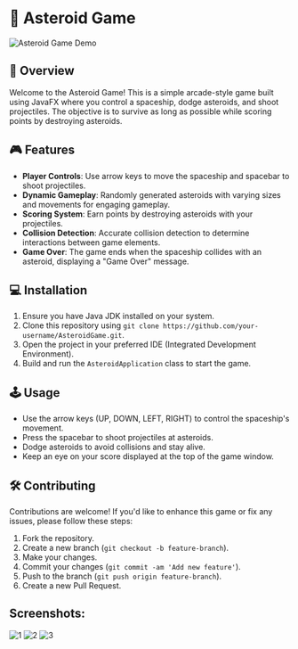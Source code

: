 # 🚀 Asteroid Game

![Asteroid Game Demo](demo.gif)

## 🌌 Overview

Welcome to the Asteroid Game! This is a simple arcade-style game built using JavaFX where you control a spaceship, dodge asteroids, and shoot projectiles. The objective is to survive as long as possible while scoring points by destroying asteroids.

## 🎮 Features

- **Player Controls**: Use arrow keys to move the spaceship and spacebar to shoot projectiles.
- **Dynamic Gameplay**: Randomly generated asteroids with varying sizes and movements for engaging gameplay.
- **Scoring System**: Earn points by destroying asteroids with your projectiles.
- **Collision Detection**: Accurate collision detection to determine interactions between game elements.
- **Game Over**: The game ends when the spaceship collides with an asteroid, displaying a "Game Over" message.

## 💻 Installation

1. Ensure you have Java JDK installed on your system.
2. Clone this repository using `git clone https://github.com/your-username/AsteroidGame.git`.
3. Open the project in your preferred IDE (Integrated Development Environment).
4. Build and run the `AsteroidApplication` class to start the game.

## 🕹️ Usage

- Use the arrow keys (UP, DOWN, LEFT, RIGHT) to control the spaceship's movement.
- Press the spacebar to shoot projectiles at asteroids.
- Dodge asteroids to avoid collisions and stay alive.
- Keep an eye on your score displayed at the top of the game window.

## 🛠️ Contributing

Contributions are welcome! If you'd like to enhance this game or fix any issues, please follow these steps:

1. Fork the repository.
2. Create a new branch (`git checkout -b feature-branch`).
3. Make your changes.
4. Commit your changes (`git commit -am 'Add new feature'`).
5. Push to the branch (`git push origin feature-branch`).
6. Create a new Pull Request.


## Screenshots:
![1](https://github.com/prajwol148/Asteriod_Atari_Game/assets/68413988/b45ebb06-5821-47f4-8200-1d8206bfb2f5)
![2](https://github.com/prajwol148/Asteriod_Atari_Game/assets/68413988/4a2abd32-0da4-4f61-b7ce-db3040e0ef7a)
![3](https://github.com/prajwol148/Asteriod_Atari_Game/assets/68413988/86dd7abc-cea0-4d39-a4ae-9dc3ec512e0e)

